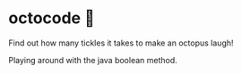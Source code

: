 # octocode :octopus:
Find out how many tickles it takes to make an octopus laugh!

Playing around with the java boolean method. 

